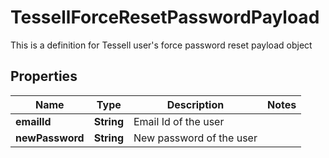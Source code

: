 

# TessellForceResetPasswordPayload

This is a definition for Tessell user's force password reset payload object

## Properties

Name | Type | Description | Notes
------------ | ------------- | ------------- | -------------
**emailId** | **String** | Email Id of the user | 
**newPassword** | **String** | New password of the user | 



